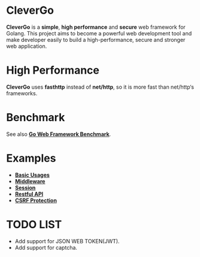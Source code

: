 # CleverGo
**CleverGo** is a **simple**, **high performance** and **secure** web framework for Golang. 
This project aims to become a powerful web development tool and 
make developer easily to build a high-performance, secure and stronger web application.

# High Performance
**CleverGo** uses **fasthttp** instead of **net/http**, so it is more fast than net/http‘s frameworks.

# Benchmark
See also [**Go Web Framework Benchmark**](https://github.com/headwindfly/go-web-framework-benchmark).

# Examples
- [**Basic Usages**](https://github.com/headwindfly/clevergo/blob/master/examples/base.go)
- [**Middleware**](https://github.com/headwindfly/clevergo/blob/master/examples/middleware.go)
- [**Session**](https://github.com/headwindfly/clevergo/blob/master/examples/session.go)
- [**Restful API**](https://github.com/headwindfly/clevergo/blob/master/examples/controller.go)
- [**CSRF Protection**](https://github.com/headwindfly/clevergo/blob/master/examples/csrf.go)

# TODO LIST
- Add support for JSON WEB TOKEN(JWT).
- Add support for captcha.
